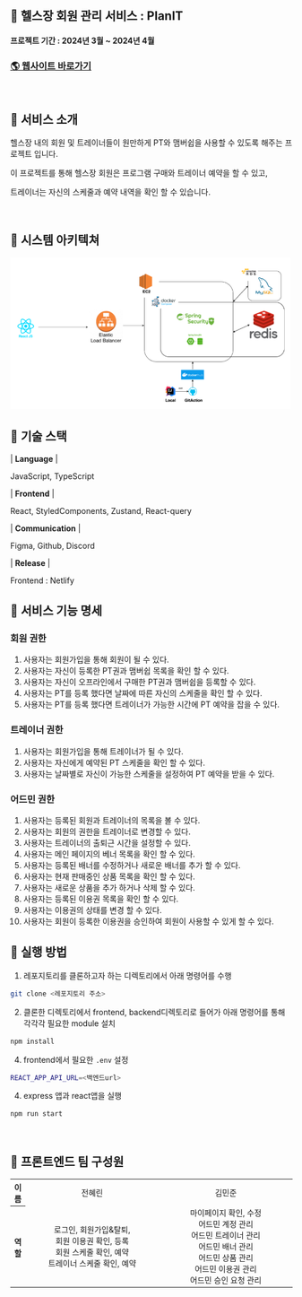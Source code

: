 ## 📌 헬스장 회원 관리 서비스 :  PlanIT

#### 프로젝트 기간 : 2024년 3월 ~ 2024년 4월

### [🌎 웹사이트 바로가기](https://plan-it-jkkkp.netlify.app/)

<br />

## 📌 서비스 소개

헬스장 내의 회원 및 트레이너들이 원만하게 PT와  맴버쉽을 사용할 수 있도록 해주는 프로젝트 입니다.

이 프로젝트를 통해 헬스장 회원은 프로그램 구매와 트레이너 예약을 할 수 있고,

트레이너는 자신의 스케줄과 예약 내역을 확인 할 수 있습니다.

<br>

## 📌 시스템 아키텍쳐

<img width="500" src="/src/assets/아키텍처.png" />

## 📌 기술 스택

| **Language** |

JavaScript, TypeScript

| **Frontend** |

React, StyledComponents, Zustand, React-query

| **Communication** |

Figma, Github, Discord

| **Release** |

Frontend : Netlify
<br/>


## 📌 서비스 기능 명세

### 회원 권한
1. 사용자는 회원가입을 통해 회원이 될 수 있다.
2. 사용자는 자신이 등록한 PT권과 맴버쉽 목록을 확인 할 수 있다.
3. 사용자는 자신이 오프라인에서 구매한 PT권과 맴버쉽을 등록할 수 있다.
4. 사용자는 PT를 등록 했다면 날짜에 따른 자신의 스케줄을 확인 할 수 있다.
5. 사용자는 PT를 등록 했다면 트레이너가 가능한 시간에 PT 예약을 잡을 수 있다.

### 트레이너 권한
1. 사용자는 회원가입을 통해 트레이너가 될 수 있다.
2. 사용자는 자신에게 예약된 PT 스케줄을 확인 할 수 있다.
3. 사용자는 날짜별로 자신이 가능한 스케줄을 설정하여 PT 예약을 받을 수 있다.

### 어드민 권한
1. 사용자는 등록된 회원과 트레이너의 목록을 볼 수 있다.
2. 사용자는 회원의 권한을 트레이너로 변경할 수 있다.
3. 사용자는 트레이너의 출퇴근 시간을 설정할 수 있다.
4. 사용자는 메인 페이지의 베너 목록을 확인 할 수 있다.
5. 사용자는 등록된 배너를 수정하거나 새로운 배너를 추가 할 수 있다.
6. 사용자는 현재 판매중인 상품 목록을 확인 할 수 있다.
7. 사용자는 새로운 상품을 추가 하거나 삭제 할 수 있다.
8. 사용자는 등록된 이용권 목록을 확인 할 수 있다.
9. 사용자는 이용권의 상태를 변경 할 수 있다.
10. 사용자는 회원이 등록한 이용권을 승인하여 회원이 사용할 수 있게 할 수 있다.

## 📌 실행 방법

1. 레포지토리를 클론하고자 하는 디렉토리에서 아래 명령어를 수행

```bash
git clone <레포지토리 주소>
```

2. 클론한 디렉토리에서 frontend, backend디렉토리로 들어가 아래 명령어를 통해 각각각 필요한 module 설치

```bash
npm install
```

<!-- 3. backend에서 필요한 `.env` 설정

```bash
PORT=<포트번호>
MONGODB_URI=<몽고db url>
ACCESS_SECRET_KEY=<key>
REFRESH_SECRET_KEY=<key>
S3_ACCESS_KEY=<key>
S3_SECRET_ACCESS_KEY=<key>
S3_REGION=<key>
S3_BUCKET_NAME=<key>
``` -->

4. frontend에서 필요한 `.env` 설정

```bash
REACT_APP_API_URL=<백엔드url>
```

4. express 앱과 react앱을 실행

```bash
npm run start
```

<br>

## 📌 프론트엔드 팀 구성원

<table width="500">
    <thead>
    </thead>
    <tbody>
    <tr>
        <th>이름</th>
        <td width="200" align="center">전혜린</td>
        <td width="200" align="center">김민준</td>
    </tr>
    <tr>
        <th>역할</th>
        <td width="250" align="center">
            로그인, 회원가입&탈퇴, <br>회원 이용권 확인, 등록 
            <br>회원 스케줄 확인, 예약
            <br>트레이너 스케줄 확인, 예약
        </td>
        <td width="250" align="center">
            마이페이지 확인, 수정
            <br> 어드민 계정 관리
            <br> 어드민 트레이너 관리
            <br> 어드민 배너 관리
            <br> 어드민 상품 관리
            <br> 어드민 이용권 관리
            <br> 어드민 승인 요청 관리
        </td>
    </tr>
    <tr>
    </tbody>
</table>

<br>